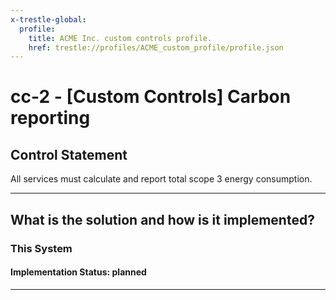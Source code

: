 ```yaml
---
x-trestle-global:
  profile:
    title: ACME Inc. custom controls profile.
    href: trestle://profiles/ACME_custom_profile/profile.json
---
```


# cc-2 - \[Custom Controls\] Carbon reporting

## Control Statement

All services must calculate and report total scope 3 energy consumption.

______________________________________________________________________

## What is the solution and how is it implemented?

<!-- For implementation status enter one of: implemented, partial, planned, alternative, not-applicable -->

<!-- Note that the list of rules under ### Rules: is read-only and changes will not be captured after assembly to JSON -->

### This System

<!-- Add implementation prose for the main This System component for control: cc-2 -->

#### Implementation Status: planned

______________________________________________________________________

